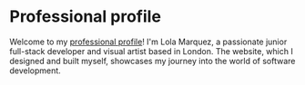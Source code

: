 # Professional profile

Welcome to my [professional profile](https://lolisolera.github.io/professional-profile)! I'm Lola Marquez, a passionate junior full-stack developer and visual artist based in London. The website, which I designed and built myself, showcases my journey into the world of software development.
